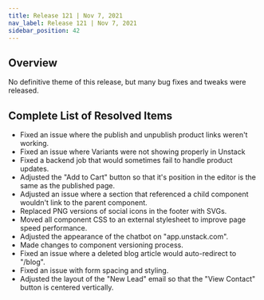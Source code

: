 ```yaml
---
title: Release 121 | Nov 7, 2021
nav_label: Release 121 | Nov 7, 2021
sidebar_position: 42
---
```


## Overview

No definitive theme of this release, but many bug fixes and tweaks were released.

## Complete List of Resolved Items

* Fixed an issue where the publish and unpublish product links weren't working.
* Fixed an issue where Variants were not showing properly in Unstack
* Fixed a backend job that would sometimes fail to handle product updates.
* Adjusted the "Add to Cart" button so that it's position in the editor is the same as the published page.
* Adjusted an issue where a section that referenced a child component wouldn't link to the parent component.
* Replaced PNG versions of social icons in the footer with SVGs.
* Moved all component CSS to an external stylesheet to improve page speed performance.
* Adjusted the appearance of the chatbot on "app.unstack.com".
* Made changes to component versioning process.
* Fixed an issue where a deleted blog article would auto-redirect to "/blog".
* Fixed an issue with form spacing and styling.
* Adjusted the layout of the "New Lead" email so that the "View Contact" button is centered vertically.
